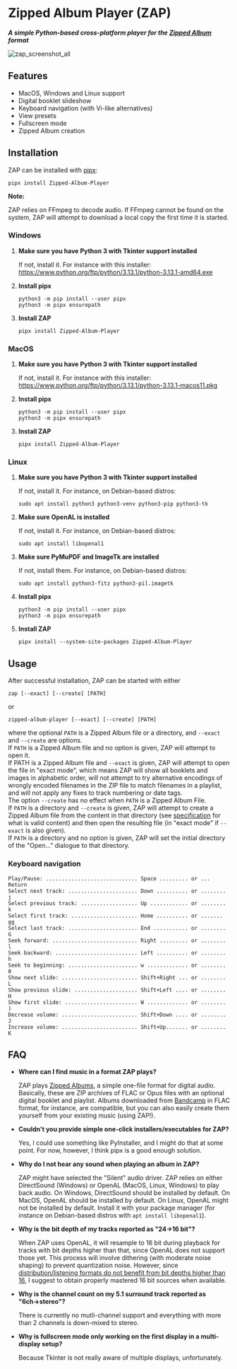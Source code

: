# Zipped Album Player (ZAP)

***A simple Python-based cross-platform player for the [Zipped Album](https://github.com/zipped-album/zlbm) format***

![zap_screenshot_all](https://user-images.githubusercontent.com/2971539/170848073-e3b768c4-b443-4b66-89c9-902251d14e3f.png)


## Features

* MacOS, Windows and Linux support
* Digital booklet slideshow
* Keyboard navigation (with Vi-like alternatives)
* View presets
* Fullscreen mode
* Zipped Album creation

## Installation

ZAP can be installed with [pipx](https://pypa.github.io/pipx/):
```
pipx install Zipped-Album-Player
```

**Note:**

ZAP relies on FFmpeg to decode audio. If FFmpeg cannot be found on the system,
ZAP will attempt to download a local copy the first time it is started.

### Windows

1. **Make sure you have Python 3 with Tkinter support installed**
   
   If not, install it. For instance with this installer: https://www.python.org/ftp/python/3.13.1/python-3.13.1-amd64.exe
   
2. **Install pipx**
   
   ```
   python3 -m pip install --user pipx
   python3 -m pipx ensurepath
   ```
   
3. **Install ZAP**

   ```
   pipx install Zipped-Album-Player
   ```

### MacOS

1. **Make sure you have Python 3 with Tkinter support installed**
   
   If not, install it. For instance with this installer: https://www.python.org/ftp/python/3.13.1/python-3.13.1-macos11.pkg
   
2. **Install pipx**
   
   ```
   python3 -m pip install --user pipx
   python3 -m pipx ensurepath
   ```
   
3. **Install ZAP**

   ```
   pipx install Zipped-Album-Player
   ```
   
### Linux

1. **Make sure you have Python 3 with Tkinter support installed**

   If not, install it. For instance, on Debian-based distros:
   ```
   sudo apt install python3 python3-venv python3-pip python3-tk
   ```
   
2. **Make sure OpenAL is installed**

   If not, install it. For instance, on Debian-based distros:
   ```
   sudo apt install libopenal1
   ```
   
3. **Make sure PyMuPDF and ImageTk are installed**

   If not, install them. For instance, on Debian-based distros:
   ```
   sudo apt install python3-fitz python3-pil.imagetk
   ```

5. **Install pipx**
   
   ```
   python3 -m pip install --user pipx
   python3 -m pipx ensurepath
   ```
      
6. **Install ZAP**

   ```
   pipx install --system-site-packages Zipped-Album-Player
   ```
   
## Usage

After successful installation, ZAP can be started with either
```
zap [--exact] [--create] [PATH]
````
or 
```
zipped-album-player [--exact] [--create] [PATH]
```
where the optional `PATH` is a Zipped Album file or a directory, and `--exact`
and `--create` are options.  
If `PATH` is a Zipped Album file and no option is given, ZAP will attempt to
open it.  
If PATH is a Zipped Album file and `--exact` is given, ZAP will attempt to open
the file in "exact mode", which means ZAP will show all booklets and images in
alphabetic order, will not attempt to try alternative encodings of wrongly
encoded filenames in the ZIP file to match filenames in a playlist, and will
not apply any fixes to track numbering or date tags.  
The option `--create` has no effect when `PATH` is a Zipped Album File.  
If `PATH` is a directory and `--create` is given, ZAP will attempt to create a
Zipped Album file from the content in that directory (see
[specification](https://github.com/zipped-album/zlbm#specification) for what
is valid content) and then open the resulting file (in "exact mode" if
`--exact` is also given).  
If `PATH` is a directory and no option is given, ZAP will set the initial
directory of the "Open..." dialogue to that directory.

### Keyboard navigation

```
Play/Pause: ............................. Space ......... or ... Return
Select next track: ...................... Down .......... or ........ j
Select previous track: .................. Up ............ or ........ k
Select first track: ..................... Home .......... or ....... gg
Select last track: ...................... End ........... or ........ G
Seek forward: ........................... Right ......... or ........ l
Seek backward: .......................... Left .......... or ........ h
Seek to beginning: ...................... w ............. or ........ 0
Show next slide: ........................ Shift+Right ... or ........ L
Show previous slide: .................... Shift+Left .... or ........ H
Show first slide: ....................... W ............. or ........ )
Decrease volume: ........................ Shift+Down .... or ........ J
Increase volume: ........................ Shift+Up....... or ........ K
```

## FAQ
  
* **Where can I find music in a format ZAP plays?**

   ZAP plays [Zipped Albums](https://github.com/zipped-album/zlbm), a simple one-file format for digital audio. Basically, these are ZIP archives of FLAC or Opus files with an optional digital booklet and playlist. Albums downloaded from [Bandcamp](https://bandcamp.com) in FLAC format, for instance, are compatible, but you can also easily create them yourself from your existing music (using ZAP!).
      
* **Couldn't you provide simple one-click installers/executables for ZAP?**

  Yes, I could use something like PyInstaller, and I might do that at some point. For now, however, I think pipx is a good enough solution.

* **Why do I not hear any sound when playing an album in ZAP?**

  ZAP might have selected the "Silent" audio driver. ZAP relies on either DirectSound (Windows) or OpenAL (MacOS, Linux, Windows) to play back audio. On Windows, DirectSound should be installed by default. On MacOS, OpenAL should be installed by default. On Linux, OpenAL might not be installed by default. Install it with your package manager (for instance on Debian-based distros with `apt install libopenal1`). 
  
* **Why is the bit depth of my tracks reported as "24→16 bit"?**

  When ZAP uses OpenAL, it will resample to 16 bit during playback for tracks with bit depths higher than that, since OpenAL does not support those yet. This process will involve dithering (with moderate noise shaping) to prevent quantization noise. However, since [distribution/listening formats do not benefit from bit depths higher than 16](https://web.archive.org/web/20190103133529/http://people.xiph.org/~xiphmont/demo/neil-young.html), I suggest to obtain properly mastered 16 bit sources when available.
  
* **Why is the channel count on my 5.1 surround track reported as "6ch→stereo"?**

  There is currently no mutli-channel support and everything with more than 2 channels is down-mixed to stereo.

* **Why is fullscreen mode only working on the first display in a multi-display setup?**

  Because Tkinter is not really aware of multiple displays, unfortunately.
